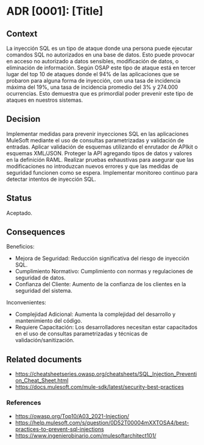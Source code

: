 # ADR [0001]: [Title]

## Context

La inyección SQL es un tipo de ataque donde una persona puede ejecutar comandos SQL no autorizados en una base de datos. 
Esto puede provocar en acceso no autorizado a datos sensibles, modificación de datos, o eliminación de información.
Según OSAP este tipo de ataque está en tercer lugar del top 10 de ataques donde el 94% de las aplicaciones que se probaron para alguna forma de inyección, con una tasa de incidencia máxima del 19%, una tasa de incidencia promedio del 3% y 274.000 ocurrencias. 
Esto demuestra que es primordial poder prevenir este tipo de ataques en nuestros sistemas.

## Decision

Implementar medidas para prevenir inyecciones SQL en las aplicaciones MuleSoft mediante el uso de consultas parametrizadas y validación de entradas.
Aplicar validación de esquemas utilizando el enrutador de APIkit o esquemas XML/JSON. 
Proteger la API agregando tipos de datos y valores en la definición RAML.
Realizar pruebas exhaustivas para asegurar que las modificaciones no introduzcan nuevos errores y que las medidas de seguridad funcionen como se espera.
Implementar monitoreo continuo para detectar intentos de inyección SQL.

## Status

Aceptado.

## Consequences

Beneficios:
- Mejora de Seguridad: Reducción significativa del riesgo de inyección SQL.
- Cumplimiento Normativo: Cumplimiento con normas y regulaciones de seguridad de datos.
- Confianza del Cliente: Aumento de la confianza de los clientes en la seguridad del sistema.

Inconvenientes:
- Complejidad Adicional: Aumenta la complejidad del desarrollo y mantenimiento del código.
- Requiere Capacitación: Los desarrolladores necesitan estar capacitados en el uso de consultas parametrizadas y técnicas de validación/sanitización.

## Related documents

- https://cheatsheetseries.owasp.org/cheatsheets/SQL_Injection_Prevention_Cheat_Sheet.html
- https://docs.mulesoft.com/mule-sdk/latest/security-best-practices

### References
- https://owasp.org/Top10/A03_2021-Injection/
- https://help.mulesoft.com/s/question/0D52T00004mXXTOSA4/best-practices-to-prevent-sql-injections
- https://www.ingenierobinario.com/mulesoftarchitect101/
